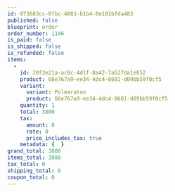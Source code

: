 ```yaml
---
id: 073683cc-0fbc-4883-b1b4-0e101bfda483
published: false
blueprint: order
order_number: 1146
is_paid: false
is_shipped: false
is_refunded: false
items:
  -
    id: 20f3e21a-ac0c-4d1f-8a42-7a527da1e852
    product: 66e767a9-ee34-4dc4-8681-d09bb59f0cf5
    variant:
      variant: Polmaraton
      product: 66e767a9-ee34-4dc4-8681-d09bb59f0cf5
    quantity: 1
    total: 3800
    tax:
      amount: 0
      rate: 0
      price_includes_tax: true
    metadata: {  }
grand_total: 3800
items_total: 3800
tax_total: 0
shipping_total: 0
coupon_total: 0
---
```

